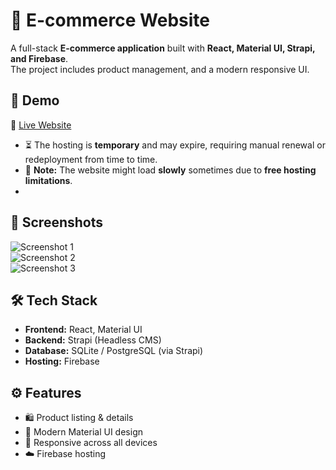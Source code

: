 # 🛒 E-commerce Website

A full-stack **E-commerce application** built with **React, Material UI, Strapi, and Firebase**.  
The project includes product management, and a modern responsive UI.

## 🚀 Demo
🔗 [Live Website](https://eccomerce-d66c7.web.app/)
- ⏳ The hosting is **temporary** and may expire, requiring manual renewal or redeployment from time to time.  
- 🐢 **Note:** The website might load **slowly** sometimes due to **free hosting limitations**. 
- 
## 📸 Screenshots
![Screenshot 1](https://drive.google.com/uc?export=view&id=1QJkLDedVg0R1OmGy2bevgl2LgPwewz43)  
![Screenshot 2](https://drive.google.com/uc?export=view&id=1KUIZc5Bm2nk6zfpmsyWgyiF04GP2yXyv)  
![Screenshot 3](https://drive.google.com/uc?export=view&id=1D_5EMLtaAqT_n9Qa3CSGdJk0M8h0uDwB)

## 🛠️ Tech Stack
- **Frontend:** React, Material UI  
- **Backend:** Strapi (Headless CMS)  
- **Database:** SQLite / PostgreSQL (via Strapi)  
- **Hosting:** Firebase  

## ⚙️ Features
- 🛍️ Product listing & details    
- 🎨 Modern Material UI design  
- 📱 Responsive across all devices  
- ☁️ Firebase hosting  

